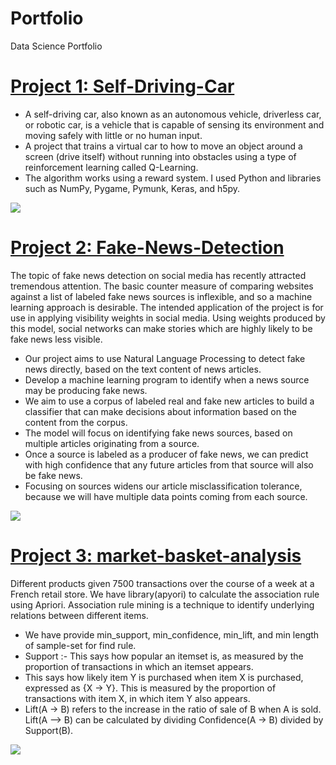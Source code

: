 # Portfolio
Data Science Portfolio

# [Project 1: Self-Driving-Car](https://github.com/nikhilwanshi/Self-Driving-Car)

* A self-driving car, also known as an autonomous vehicle, driverless car, or robotic car, is a vehicle that is capable of sensing its environment and moving safely with little or no human input.
* A project that trains a virtual car to how to move an object around a screen (drive itself) without running into obstacles using a type of reinforcement learning called Q-Learning.
* The algorithm works using a reward system. I used Python and libraries such as NumPy, Pygame, Pymunk, Keras, and h5py.

![](https://github.com/nikhilwanshi/Portfolio/blob/main/images/chase_gif_final.gif)

# [Project 2: Fake-News-Detection](https://github.com/nikhilwanshi/Fake-News-Detection)

The topic of fake news detection on social media has recently attracted tremendous attention. The basic counter measure of comparing websites against a list of labeled fake news sources is inflexible, and so a machine learning approach is desirable. The intended application of the project is for use in applying visibility weights in social media. Using weights produced by this model, social networks can make stories which are highly likely to be fake news less visible.

* Our project aims to use Natural Language Processing to detect fake news directly, based on the text content of news articles.
* Develop a machine learning program to identify when a news source may be producing fake news. 
* We aim to use a corpus of labeled real and fake new articles to build a classifier that can make decisions about information based on the content from the corpus. 
* The model will focus on identifying fake news sources, based on multiple articles originating from a source.
* Once a source is labeled as a producer of fake news, we can predict with high confidence that any future articles from that source will also be fake news. 
* Focusing on sources widens our article misclassification tolerance, because we will have multiple data points coming from each source.

![](https://github.com/nikhilwanshi/Portfolio/blob/main/images/software-and-machine-learning-algorithms-to-detect-fake-news.jpg)

# [Project 3: market-basket-analysis](https://github.com/nikhilwanshi/market-basket-analysis)
Different products given 7500 transactions over the course of a week at a French retail store. We have library(apyori) to calculate the association rule using Apriori. Association rule mining is a technique to identify underlying relations between different items. 

* We have provide min_support, min_confidence, min_lift, and min length of sample-set for find rule.
* Support :- This says how popular an itemset is, as measured by the proportion of transactions in which an itemset appears.
* This says how likely item Y is purchased when item X is purchased, expressed as {X -> Y}. This is measured by the proportion of transactions with item X, in which item Y also appears.
* Lift(A -> B) refers to the increase in the ratio of sale of B when A is sold. Lift(A –> B) can be calculated by dividing Confidence(A -> B) divided by Support(B).

![](https://github.com/nikhilwanshi/Portfolio/blob/main/images/market.png)
